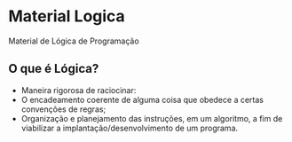 # Material Logica
Material de Lógica de Programação

## O que é Lógica?

- Maneira rigorosa de raciocinar:
- O encadeamento coerente de alguma coisa que obedece a certas convenções de regras;
- Organização e planejamento das instruções, em um algoritmo, a fim de viabilizar a implantação/desenvolvimento de um programa.